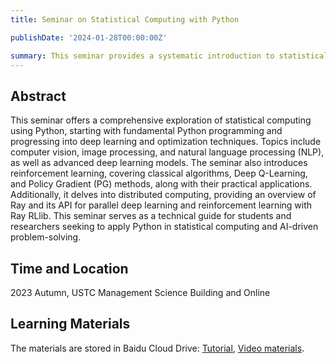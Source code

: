 ```yaml
---
title: Seminar on Statistical Computing with Python

publishDate: '2024-01-28T00:00:00Z'

summary: This seminar provides a systematic introduction to statistical computing with Python, covering deep learning, reinforcement learning, and distributed computing techniques.
---
```


## Abstract
This seminar offers a comprehensive exploration of statistical computing using Python, starting with fundamental Python programming and progressing into deep learning and optimization techniques. Topics include computer vision, image processing, and natural language processing (NLP), as well as advanced deep learning models. The seminar also introduces reinforcement learning, covering classical algorithms, Deep Q-Learning, and Policy Gradient (PG) methods, along with their practical applications. Additionally, it delves into distributed computing, providing an overview of Ray and its API for parallel deep learning and reinforcement learning with Ray RLlib. This seminar serves as a technical guide for students and researchers seeking to apply Python in statistical computing and AI-driven problem-solving.

## Time and Location

2023 Autumn, USTC Management Science Building and Online



## Learning Materials

The materials are stored in Baidu Cloud Drive: [Tutorial](https://pan.baidu.com/s/17Dq-gcn_ZsZ_XJ1_xWLmtQ?pwd=k5hy), [Video materials](https://pan.baidu.com/s/1maBVF7PzLIj80ipSJRFftA?pwd=3w6u).